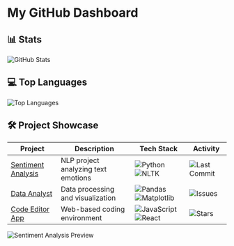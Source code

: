 # My GitHub Dashboard

## 📊 Stats
![GitHub Stats](https://github-readme-stats.vercel.app/api?username=Venkateshx7&show_icons=true)

## 💻 Top Languages
![Top Languages](https://github-readme-stats.vercel.app/api/top-langs/?username=Venkateshx7)

## 🛠️ Project Showcase

| Project | Description | Tech Stack | Activity |
|---------|-------------|------------|----------|
| [Sentiment Analysis](https://github.com/Venkateshx7/sentiment-analysis) | NLP project analyzing text emotions | ![Python](https://img.shields.io/badge/Python-3776AB?logo=python) ![NLTK](https://img.shields.io/badge/NLTK-FFD43B) | ![Last Commit](https://img.shields.io/github/last-commit/Venkateshx7/sentiment-analysis) |
| [Data Analyst](https://github.com/Venkateshx7/Data-Analyst) | Data processing and visualization | ![Pandas](https://img.shields.io/badge/Pandas-150458?logo=pandas) ![Matplotlib](https://img.shields.io/badge/Matplotlib-11557C?logo=matplotlib) | ![Issues](https://img.shields.io/github/issues/Venkateshx7/Data-Analyst) |
| [Code Editor App](https://github.com/Venkateshx7/code-editor-app) | Web-based coding environment | ![JavaScript](https://img.shields.io/badge/JavaScript-F7DF1E?logo=javascript) ![React](https://img.shields.io/badge/React-61DAFB?logo=react) | ![Stars](https://img.shields.io/github/stars/Venkateshx7/code-editor-app) |

![Sentiment Analysis Preview](https://raw.githubusercontent.com/Venkateshx7/sentiment-analysis/main/assets/preview.png)
